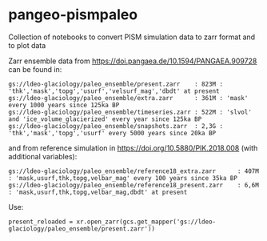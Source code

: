 # pangeo-pismpaleo
Collection of notebooks to convert PISM simulation data to zarr format and to plot data

Zarr ensemble data from https://doi.pangaea.de/10.1594/PANGAEA.909728 can be found in:

    gs://ldeo-glaciology/paleo_ensemble/present.zarr    : 823M : 'thk','mask','topg','usurf','velsurf_mag','dbdt' at present
    gs://ldeo-glaciology/paleo_ensemble/extra.zarr      : 361M : 'mask' every 1000 years since 125ka BP
    gs://ldeo-glaciology/paleo_ensemble/timeseries.zarr : 522M : 'slvol' and 'ice_volume_glacierized' every year since 125ka BP
    gs://ldeo-glaciology/paleo_ensemble/snapshots.zarr  : 2,3G : 'thk','mask','topg','usurf' every 5000 years since 20ka BP

and from reference simulation in https://doi.org/10.5880/PIK.2018.008 (with additional variables):

    gs://ldeo-glaciology/paleo_ensemble/reference18_extra.zarr      : 407M : 'mask,usurf,thk,topg,velbar_mag' every 100 years since 35ka BP
    gs://ldeo-glaciology/paleo_ensemble/reference18_present.zarr    : 6,6M : 'mask,usurf,thk,topg,velbar_mag,dbdt' at present

Use:

    present_reloaded = xr.open_zarr(gcs.get_mapper('gs://ldeo-glaciology/paleo_ensemble/present.zarr')) 
